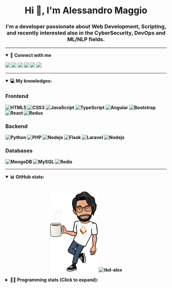 <h1 align="center">Hi 👋, I'm Alessandro Maggio</h1>
<h3 align="center">I'm a developer passionate about Web Development, Scripting, and recently interested also in the CyberSecurity, DevOps and ML/NLP fields.</h3>

____

<details open>
<summary>🤝 <b>Connect with me<b></summary>

<p align = "center">

[<img src="https://img.shields.io/badge/twitter-1DA1F2.svg?&style=for-the-badge&logo=twitter&logoColor=white" />](https://twitter.com/TkdAxel)
[<img src ="https://img.shields.io/badge/portfolio-web-%23.svg?&style=for-the-badge&logo=&logoColor=white%22">](https://alessandromaggio.it/)
[<img src ="https://img.shields.io/badge/Telegram-1ca0f1.svg?&style=for-the-badge&logo=Telegram&logoColor=white%22&link=https://t.me/TkdAlex">](https://t.me/TkdAlex/)
[<img src="https://img.shields.io/badge/gmail-c14438.svg?&style=for-the-badge&logo=Gmail&logoColor=white&link=mailto:alex.tkd.alex@gmail.com"/>](mailto:alex.tkd.alex@gmail.com)
[<img src="https://img.shields.io/badge/linkedin-0077B5.svg?&style=for-the-badge&logo=linkedin&logoColor=white" />](https://www.linkedin.com/in/aalessandromaggio/)
[<img src = "https://img.shields.io/badge/instagram-E4405F.svg?&style=for-the-badge&logo=instagram&logoColor=white">](https://www.instagram.com/tkd_alex/)
<!--- [![Visits Badge](https://badges.pufler.dev/visits/tkd-alex/tkd-alex?style=for-the-badge&color=blue)](https://github.com/tkd-alex/tkd-alex) -->

</p>

</details>

---

<details open>
<summary>💻 <b>My knowledges</b>: </summary>

### Frontend
![HTML5](https://img.shields.io/badge/-HTML5-E34F26.svg?style=for-the-badge&logo=html5&logoColor=ffffff)
![CSS3](https://img.shields.io/badge/-CSS3-1572B6.svg?style=for-the-badge&logo=css3)
![JavaScript](https://img.shields.io/badge/-JavaScript-282C34?style=for-the-badge&logo=javascript)
![TypeScript](https://img.shields.io/badge/-TypeScript-007ACC?style=for-the-badge&logo=typescript)
![Angular](https://img.shields.io/badge/-Angular-DD0031?style=for-the-badge&logo=angular)
![Bootstrap](https://img.shields.io/badge/-Bootstrap-563D7C.svg?style=for-the-badge&logo=bootstrap)
![React](https://img.shields.io/badge/-React-282C34.svg?style=for-the-badge&logo=react&logoColor=ffffff)
![Redux](https://img.shields.io/badge/-Redux-764ABC.svg?style=for-the-badge&logo=redux)

### Backend
![Python](https://img.shields.io/badge/-Python-3776AB.svg?style=for-the-badge&logo=Python&logoColor=ffffff)
![PHP](https://img.shields.io/badge/-PHP-777BB4.svg?style=for-the-badge&logo=PHP&logoColor=ffffff)
![Nodejs](https://img.shields.io/badge/-Bash-4EAA25.svg?style=for-the-badge&logo=gnu-bash&logoColor=ffffff)
![Flask](https://img.shields.io/badge/-Flask-282C34.svg?style=for-the-badge&logo=flask)
![Laravel](https://img.shields.io/badge/-Laravel-FF2D20.svg?style=for-the-badge&logo=laravel&logoColor=ffffff)
![Nodejs](https://img.shields.io/badge/-Nodejs-339933.svg?style=for-the-badge&logo=Node.js&logoColor=ffffff)

### Databases
![MongoDB](https://img.shields.io/badge/-MongoDB-47A248?style=for-the-badge&logo=mongodb&logoColor=ffffff)
![MySQL](https://img.shields.io/badge/-MySQL-4479A1?style=for-the-badge&logo=mysql&logoColor=ffffff)
![Redis](https://img.shields.io/badge/-Redis-DC382D?style=for-the-badge&logo=Redis&logoColor=ffffff)

</details>

---

<details open>
 <summary>📊 <b>GitHub stats</b>: </summary>

<br>

<p align = "center">
    <img src="https://raw.githubusercontent.com/Tkd-Alex/tkd-alex/master/images/321517cd-ff68-41a7-b0d1-e765680568a7-8b6448d9-c944-4146-b633-adbdd25cb471-v1.png" height="250" />
    <img src="https://github-readme-stats.vercel.app/api?username=tkd-alex&show_icons=true&count_private=true&hide_border=true&line_height=25" alt="tkd-alex">
</p>

</design>

<details>
 <summary>👨‍💻 <b>Programming stats (Click to expand)</b>: </summary>
 
<!--START_SECTION:waka-->
**I'm an Early 🐤** 

```text
🌞 Morning    220 commits    ████░░░░░░░░░░░░░░░░░░░░░   18.53% 
🌆 Daytime    487 commits    ██████████░░░░░░░░░░░░░░░   41.03% 
🌃 Evening    442 commits    █████████░░░░░░░░░░░░░░░░   37.24% 
🌙 Night      38 commits     ░░░░░░░░░░░░░░░░░░░░░░░░░   3.2%

```
📅 **I'm Most Productive on Wednesday** 

```text
Monday       164 commits    ███░░░░░░░░░░░░░░░░░░░░░░   13.82% 
Tuesday      201 commits    ████░░░░░░░░░░░░░░░░░░░░░   16.93% 
Wednesday    238 commits    █████░░░░░░░░░░░░░░░░░░░░   20.05% 
Thursday     185 commits    ████░░░░░░░░░░░░░░░░░░░░░   15.59% 
Friday       175 commits    ███░░░░░░░░░░░░░░░░░░░░░░   14.74% 
Saturday     108 commits    ██░░░░░░░░░░░░░░░░░░░░░░░   9.1% 
Sunday       116 commits    ██░░░░░░░░░░░░░░░░░░░░░░░   9.77%

```


📊 **This Week I Spent My Time On** 

```text
⌚︎ Time Zone: Europe/Rome

💬 Programming Languages: 
Java                     12 hrs 13 mins      ████████░░░░░░░░░░░░░░░░░   35.34% 
Python                   11 hrs 25 mins      ████████░░░░░░░░░░░░░░░░░   33.03% 
HTML                     2 hrs 58 mins       ██░░░░░░░░░░░░░░░░░░░░░░░   8.59% 
JavaScript               2 hrs 50 mins       ██░░░░░░░░░░░░░░░░░░░░░░░   8.19% 
PHP                      1 hr 34 mins        █░░░░░░░░░░░░░░░░░░░░░░░░   4.53%

🔥 Editors: 
VS Code                  17 hrs 30 mins      ████████████░░░░░░░░░░░░░   50.61% 
Android Studio           12 hrs 29 mins      █████████░░░░░░░░░░░░░░░░   36.09% 
Sublime Text             4 hrs 36 mins       ███░░░░░░░░░░░░░░░░░░░░░░   13.3%

🐱‍💻 Projects: 
AndroidImageExperiment   12 hrs 29 mins      █████████░░░░░░░░░░░░░░░░   36.09% 
COPenaghenAIO            9 hrs 40 mins       ███████░░░░░░░░░░░░░░░░░░   27.96% 
myStore                  5 hrs 19 mins       ███░░░░░░░░░░░░░░░░░░░░░░   15.37% 
Unknown Project          3 hrs 55 mins       ██░░░░░░░░░░░░░░░░░░░░░░░   11.36% 
secret-project-ytm       2 hrs 35 mins       █░░░░░░░░░░░░░░░░░░░░░░░░   7.49%

💻 Operating System: 
Linux                    34 hrs 36 mins      █████████████████████████   100.0%

```

**I Mostly Code in Python** 

```text
Python                   32 repos            ██████████░░░░░░░░░░░░░░░   42.11% 
JavaScript               12 repos            ████░░░░░░░░░░░░░░░░░░░░░   15.79% 
PHP                      5 repos             █░░░░░░░░░░░░░░░░░░░░░░░░   6.58% 
HTML                     5 repos             █░░░░░░░░░░░░░░░░░░░░░░░░   6.58% 
CSS                      5 repos             █░░░░░░░░░░░░░░░░░░░░░░░░   6.58%

```



 Last Updated on 08/04/2022 06:07:51 UTC
<!--END_SECTION:waka-->

</details>
